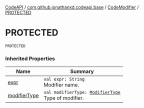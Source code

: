 [CodeAPI](../../index.md) / [com.github.jonathanxd.codeapi.base](../index.md) / [CodeModifier](index.md) / [PROTECTED](.)

# PROTECTED

`PROTECTED`

### Inherited Properties

| Name | Summary |
|---|---|
| [expr](expr.md) | `val expr: String`<br>Modifier name. |
| [modifierType](modifier-type.md) | `val modifierType: `[`ModifierType`](../-modifier-type/index.md)<br>Type of modifier. |
